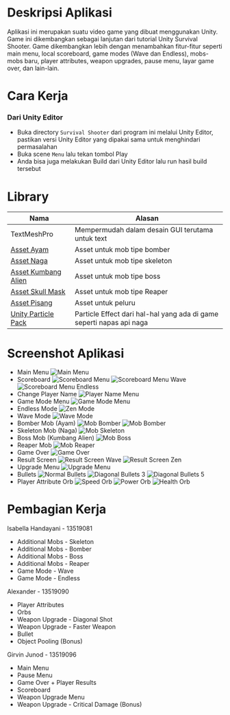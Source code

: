 # Deskripsi Aplikasi
Aplikasi ini merupakan suatu video game yang dibuat menggunakan Unity. Game ini dikembangkan sebagai lanjutan dari tutorial Unity Survival Shooter. Game dikembangkan lebih dengan menambahkan fitur-fitur seperti main menu, local scoreboard, game modes (Wave dan Endless), mobs-mobs baru, player attributes, weapon upgrades, pause menu, layar game over, dan lain-lain. 
# Cara Kerja
### Dari Unity Editor
- Buka directory `Survival Shooter` dari program ini melalui Unity Editor, pastikan versi Unity Editor yang dipakai sama untuk menghindari permasalahan
- Buka scene `Menu` lalu tekan tombol Play
- Anda bisa juga melakukan Build dari Unity Editor lalu run hasil build tersebut
# Library 
| Nama     | Alasan |
| ----------- | ----------- |
| TextMeshPro | Mempermudah dalam desain GUI terutama untuk text|
| [Asset Ayam](https://assetstore.unity.com/packages/3d/characters/animals/meshtint-free-chicken-mega-toon-series-151842) | Asset untuk mob tipe bomber |
|[Asset Naga](https://assetstore.unity.com/packages/3d/characters/creatures/dragon-the-soul-eater-and-dragon-boar-77121)| Asset untuk mob tipe skeleton|
|[Asset Kumbang Alien](https://assetstore.unity.com/packages/3d/characters/creatures/meshtint-free-polygonal-metalon-151383)| Asset untuk mob tipe boss|
|[Asset Skull Mask](https://kaylousberg.itch.io/kaykit-animations)| Asset untuk mob tipe Reaper|
|[Asset Pisang](https://assetstore.unity.com/packages/3d/food-pack-3d-microgames-add-ons-163295)| Asset untuk peluru|
|[Unity Particle Pack](https://assetstore.unity.com/packages/essentials/tutorial-projects/unity-particle-pack-127325)|Particle Effect dari hal-hal yang ada di game seperti napas api naga|


# Screenshot Aplikasi
- Main Menu
![Main Menu](./screenshot/mainMenu.png)
- Scoreboard
![Scoreboard Menu](./screenshot/scoreboardMenu.png)
![Scoreboard Menu Wave](./screenshot/scoreboardMenuWave.png)
![Scoreboard Menu Endless](./screenshot/scoreboardMenuEndless.png)
- Change Player Name
![Player Name Menu](./screenshot/playerNameMenu.png)
- Game Mode Menu
![Game Mode Menu](./screenshot/gameModeMenu.png)
- Endless Mode
![Zen Mode](./screenshot/zenMode.png)
- Wave Mode
![Wave Mode](./screenshot/waveMode.png)
- Bomber Mob (Ayam)
![Mob Bomber](./screenshot/bomberMob1.png)
![Mob Bomber](./screenshot/bomberMob2.png)
- Skeleton Mob (Naga)
![Mob Skeleton](./screenshot/skeletonMob.png)
- Boss Mob (Kumbang Alien)
![Mob Boss](./screenshot/bossMob.png)
- Reaper Mob
![Mob Reaper](./screenshot/reaperMob.png)
- Game Over
![Game Over](./screenshot/gameOver.png)
- Result Screen
![Result Screen Wave](./screenshot/resultScreenWave.png)
![Result Screen Zen](./screenshot/resultScreenZen.png)
- Upgrade Menu
![Upgrade Menu](./screenshot/upgradeScreen.png)
- Bullets
![Normal Bullets](./screenshot/bullet.png)
![Diagonal Bullets 3](./screenshot/diagonalShot1.png)
![Diagonal Bullets 5](./screenshot/diagonalShot2.png)
- Player Attribute Orb
![Speed Orb](./screenshot/speedOrb.png)
![Power Orb](./screenshot/powerOrb.png)
![Health Orb](./screenshot/healthOrb.png)
# Pembagian Kerja
Isabella Handayani - 13519081
- Additional Mobs - Skeleton
- Additional Mobs - Bomber
- Additional Mobs - Boss
- Additional Mobs - Reaper
- Game Mode - Wave
- Game Mode - Endless

Alexander - 13519090
- Player Attributes
- Orbs
- Weapon Upgrade - Diagonal Shot
- Weapon Upgrade - Faster Weapon
- Bullet
- Object Pooling (Bonus)

Girvin Junod - 13519096
- Main Menu
- Pause Menu
- Game Over + Player Results
- Scoreboard
- Weapon Upgrade Menu
- Weapon Upgrade - Critical Damage (Bonus)
